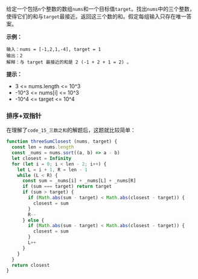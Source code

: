 给定一个包括`n`个整数的数组`nums`和一个目标值`target`。找出`nums`中的三个整数，使得它们的和与`target`最接近。返回这三个数的和。假定每组输入只存在唯一答案。

**示例：**
```
输入：nums = [-1,2,1,-4], target = 1
输出：2
解释：与 target 最接近的和是 2 (-1 + 2 + 1 = 2) 。
```

**提示：**
- 3 <= nums.length <= 10^3
- -10^3 <= nums[i] <= 10^3
- -10^4 <= target <= 10^4

### 排序+双指针
在理解了`code_15_三数之和`的解题后，这题就比较简单：
```js
function threeSumClosest (nums, target) {
  const len = nums.length
  const _nums = nums.sort((a, b) => a - b)
  let closest = Infinity
  for (let i = 0; i < len - 2; i++) {
    let L = i + 1, R = len - 1
    while (L < R) {
      const sum = _nums[i] + _nums[L] + _nums[R]
      if (sum === target) return target
      if (sum > target) {
        if (Math.abs(sum - target) < Math.abs(closest - target)) {
          closest = sum
        }
        R--
      } else {
        if (Math.abs(sum - target) < Math.abs(closest - target)) {
          closest = sum
        }
        L++
      }
    }
  }
  return closest
}
```
